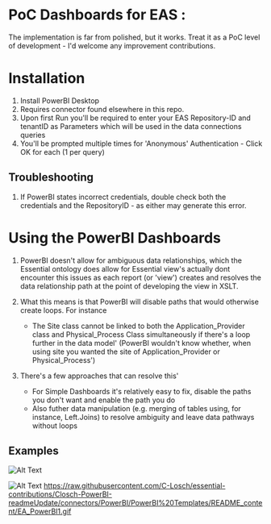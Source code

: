 # PoC Dashboards for EAS : 
The implementation is far from polished, but it works. Treat it as a PoC level of development - I'd welcome any improvement contributions.

# Installation 
1) Install PowerBI Desktop
2) Requires connector found elsewhere in this repo.
3) Upon first Run you'll be required to enter your EAS Repository-ID and tenantID as Parameters which will be used in the data connections queries
4) You'll be prompted multiple times for 'Anonymous' Authentication - Click OK for each (1 per query)

## Troubleshooting

1) If PowerBI states incorrect credentials, double check both the credentials and the RepositoryID - as either may generate this error.

# Using the PowerBI Dashboards

1) PowerBI doesn't allow for ambiguous data relationships, which the Essential ontology does allow for
	Essential view's actually dont encounter this issues as each report (or 'view') creates and resolves the data relationship path at the point of developing the view in XSLT.
	
2) What this means is that PowerBI will disable paths that would otherwise create loops. For instance
	* The Site class cannot be linked to both the Application_Provider class and Physical_Process Class simultaneously if there's a loop further in the data model' 
				(PowerBI wouldn't know whether, when using site you wanted the site of Application_Provider or Physical_Process')
3)  There's a few approaches that can resolve this'
	* For Simple Dashboards it's relatively easy to fix, disable the paths you don't want and enable the path you do
	* Also futher data manipulation (e.g. merging of tables using, for instance, Left.Joins) to resolve ambiguity and leave data pathways without loops

	
## Examples 

![Alt Text](https://github.com/{user}/{repo}/raw/master/path/to/image.gif)

![Alt Text](https://github.com/{user}/{repo}/raw/connectors/PowerBI/PowerBI%20Templates/README_content/EA_PowerBI1.gif)
https://raw.githubusercontent.com/C-Losch/essential-contributions/Closch-PowerBI-readmeUpdate/connectors/PowerBI/PowerBI%20Templates/README_content/EA_PowerBI1.gif



